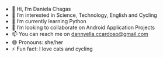 - 👋 Hi, I’m Daniela Chagas
- 👀 I’m interested in Science, Technology, English and Cycling
- 🌱 I’m currently learning Python
- 💞️ I’m looking to collaborate on Android Application Projects
- 📫 You can reach me on dannyella.ccardoso@gmail.com
- 😄 Pronouns: she/her
- ⚡ Fun fact: I love cats and cycling

<!---
devchagas-dan/devchagas-dan is a ✨ special ✨ repository because its `README.md` (this file) appears on your GitHub profile.
You can click the Preview link to take a look at your changes.
--->
